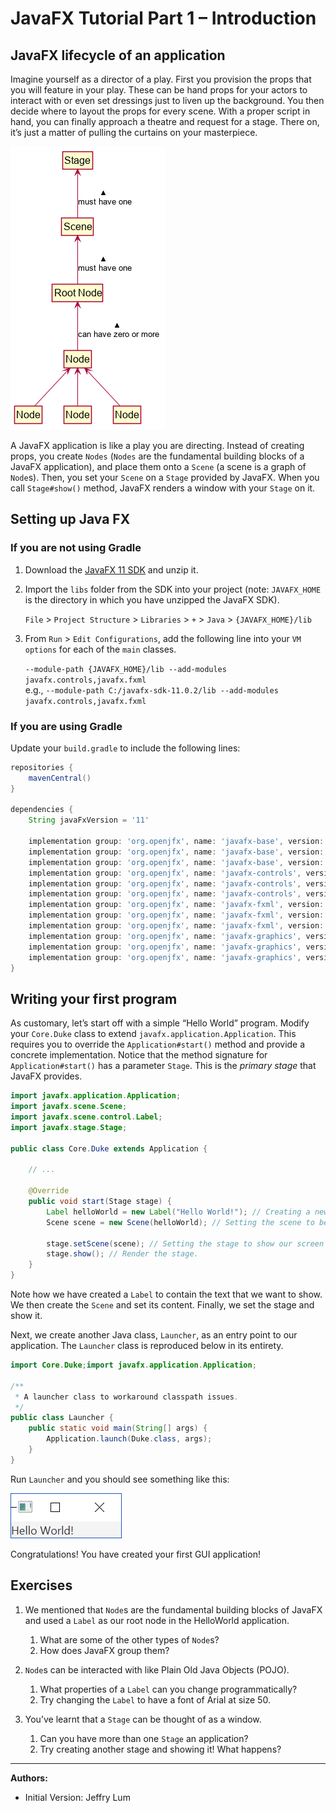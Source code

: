 # JavaFX Tutorial Part 1 – Introduction

## JavaFX lifecycle of an application

Imagine yourself as a director of a play. First you provision the props that you will feature in your play. These can be hand props for your actors to interact with or even set dressings just to liven up the background. You then decide where to layout the props for every scene. With a proper script in hand, you can finally approach a theatre and request for a stage. There on, it’s just a matter of pulling the curtains on your masterpiece.

![Hierarchy of Objects in JavaFX](assets/JavaFxHierarchy.png)

A JavaFX application is like a play you are directing. Instead of creating props, you create `Nodes` (`Nodes` are the fundamental building blocks of a JavaFX application), and place them onto a `Scene` (a scene is a graph of `Node`s). Then, you set your `Scene` on a `Stage` provided by JavaFX. When you call `Stage#show()` method, JavaFX renders a window with your `Stage` on it.

## Setting up Java FX

### If you are not using Gradle

1. Download the [JavaFX 11 SDK](https://gluonhq.com/products/javafx/) and unzip it.

1. Import the `libs` folder from the SDK into your project (note: `JAVAFX_HOME` is the directory in which you have unzipped the JavaFX SDK). 

   `File` > `Project Structure` > `Libraries` > `+` > `Java` > `{JAVAFX_HOME}/lib`

1. From `Run` > `Edit Configurations`, add the following line into your `VM options` for each of the `main` classes.

   `--module-path {JAVAFX_HOME}/lib --add-modules javafx.controls,javafx.fxml`<br>
   e.g., `--module-path C:/javafx-sdk-11.0.2/lib --add-modules javafx.controls,javafx.fxml`

### If you are using Gradle

Update your `build.gradle` to include the following lines:
```groovy
repositories {
    mavenCentral()
}

dependencies {
    String javaFxVersion = '11'

    implementation group: 'org.openjfx', name: 'javafx-base', version: javaFxVersion, classifier: 'win'
    implementation group: 'org.openjfx', name: 'javafx-base', version: javaFxVersion, classifier: 'mac'
    implementation group: 'org.openjfx', name: 'javafx-base', version: javaFxVersion, classifier: 'linux'
    implementation group: 'org.openjfx', name: 'javafx-controls', version: javaFxVersion, classifier: 'win'
    implementation group: 'org.openjfx', name: 'javafx-controls', version: javaFxVersion, classifier: 'mac'
    implementation group: 'org.openjfx', name: 'javafx-controls', version: javaFxVersion, classifier: 'linux'
    implementation group: 'org.openjfx', name: 'javafx-fxml', version: javaFxVersion, classifier: 'win'
    implementation group: 'org.openjfx', name: 'javafx-fxml', version: javaFxVersion, classifier: 'mac'
    implementation group: 'org.openjfx', name: 'javafx-fxml', version: javaFxVersion, classifier: 'linux'
    implementation group: 'org.openjfx', name: 'javafx-graphics', version: javaFxVersion, classifier: 'win'
    implementation group: 'org.openjfx', name: 'javafx-graphics', version: javaFxVersion, classifier: 'mac'
    implementation group: 'org.openjfx', name: 'javafx-graphics', version: javaFxVersion, classifier: 'linux'
}
```

## Writing your first program

As customary, let’s start off with a simple “Hello World” program. Modify your `Core.Duke` class to extend `javafx.application.Application`. This requires you to override the `Application#start()` method and provide a concrete implementation. Notice that the method signature for `Application#start()` has a parameter `Stage`. This is the _primary stage_ that JavaFX provides.

```java
import javafx.application.Application;
import javafx.scene.Scene;
import javafx.scene.control.Label;
import javafx.stage.Stage;

public class Core.Duke extends Application {
    
    // ...

    @Override
    public void start(Stage stage) {
        Label helloWorld = new Label("Hello World!"); // Creating a new Label control
        Scene scene = new Scene(helloWorld); // Setting the scene to be our Label

        stage.setScene(scene); // Setting the stage to show our screen
        stage.show(); // Render the stage.
    }
}
```

Note how we have created a `Label` to contain the text that we want to show. We then create the `Scene` and set its content. Finally, we set the stage and show it. 

Next, we create another Java class, `Launcher`, as an entry point to our application.
The `Launcher` class is reproduced below in its entirety.

```java
import Core.Duke;import javafx.application.Application;

/**
 * A launcher class to workaround classpath issues.
 */
public class Launcher {
    public static void main(String[] args) {
        Application.launch(Duke.class, args);
    }
}
```

Run `Launcher` and you should see something like this:

![Hello World](assets/HelloWorld.png) 

Congratulations! You have created your first GUI application!

## Exercises

1. We mentioned that `Node`s are the fundamental building blocks of JavaFX and used a `Label` as our root node in the HelloWorld application.
   1. What are some of the other types of `Node`s?
   1. How does JavaFX group them?

1. `Node`s can be interacted with like Plain Old Java Objects (POJO).
   1. What properties of a `Label` can you change programmatically?
   1. Try changing the `Label` to have a font of Arial at size 50.

1. You’ve learnt that a `Stage` can be thought of as a window. 
   1. Can you have more than one `Stage` an application?
   1. Try creating another stage and showing it! What happens?

--------------------------------------------------------------------------------
**Authors:**
* Initial Version: Jeffry Lum

